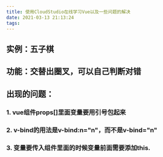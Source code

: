 ```yaml
---
title: 使用CloudStudio在线学习Vue以及一些问题的解决
date: 2021-03-13 21:13:24
tags:
---
```


## 实例：五子棋

## 功能：交替出圈叉，可以自己判断对错

## 出现的问题：

### 1. vue组件props[]里面变量要用引号包起来
### 2. v-bind的用法是v-bind:n="n"，而不是v-bind="n"
### 3. 变量要传入组件里面的时候变量前面需要添加this.